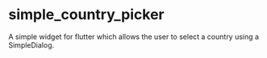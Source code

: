 # simple_country_picker

A simple widget for flutter which allows the user to select a country using a SimpleDialog.
